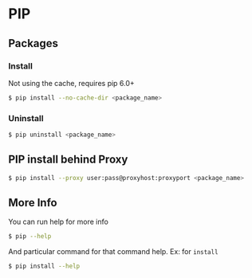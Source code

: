 # PIP

## Packages

### Install

Not using the cache, requires pip 6.0+

```sh
$ pip install --no-cache-dir <package_name>
```

### Uninstall

```sh
$ pip uninstall <package_name>
```

## PIP install behind Proxy

```sh
$ pip install --proxy user:pass@proxyhost:proxyport <package_name>
```

## More Info

You can run help for more info

```sh
$ pip --help
```

And particular command for that command help. Ex: for `install`

```sh
$ pip install --help
```
